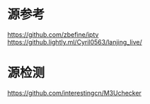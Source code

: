 # 源参考
https://github.com/zbefine/iptv  
https://github.lightly.ml/Cyril0563/lanjing_live/  

# 源检测
https://github.com/interestingcn/M3Uchecker